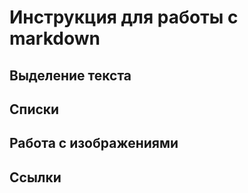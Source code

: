 # Инструкция для работы с markdown

## Выделение текста

## Списки

## Работа с изображениями

## Ссылки

##

##

##